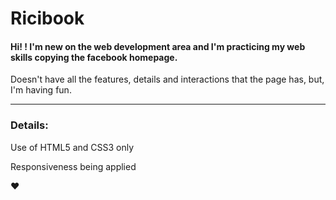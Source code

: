 # Ricibook
<h4>Hi! ! I'm new on the web development area and I'm practicing my web skills copying the facebook homepage.</h4>
<p>Doesn't have all the features, details and interactions that the page has, but, I'm having fun.</p>

<hr>

<h3>Details:</h3>
<p> Use of HTML5 and CSS3 only</p>
<p>Responsiveness being applied</p>

♥

